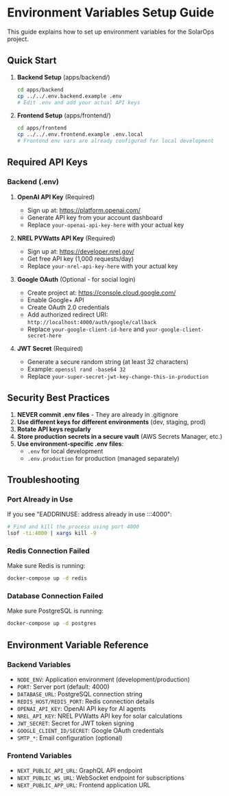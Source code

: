 # Environment Variables Setup Guide

This guide explains how to set up environment variables for the SolarOps project.

## Quick Start

1. **Backend Setup** (apps/backend/)
   ```bash
   cd apps/backend
   cp ../../.env.backend.example .env
   # Edit .env and add your actual API keys
   ```

2. **Frontend Setup** (apps/frontend/)
   ```bash
   cd apps/frontend
   cp ../../.env.frontend.example .env.local
   # Frontend env vars are already configured for local development
   ```

## Required API Keys

### Backend (.env)

1. **OpenAI API Key** (Required)
   - Sign up at: https://platform.openai.com/
   - Generate API key from your account dashboard
   - Replace `your-openai-api-key-here` with your actual key

2. **NREL PVWatts API Key** (Required)
   - Sign up at: https://developer.nrel.gov/
   - Get free API key (1,000 requests/day)
   - Replace `your-nrel-api-key-here` with your actual key

3. **Google OAuth** (Optional - for social login)
   - Create project at: https://console.cloud.google.com/
   - Enable Google+ API
   - Create OAuth 2.0 credentials
   - Add authorized redirect URI: `http://localhost:4000/auth/google/callback`
   - Replace `your-google-client-id-here` and `your-google-client-secret-here`

4. **JWT Secret** (Required)
   - Generate a secure random string (at least 32 characters)
   - Example: `openssl rand -base64 32`
   - Replace `your-super-secret-jwt-key-change-this-in-production`

## Security Best Practices

1. **NEVER commit .env files** - They are already in .gitignore
2. **Use different keys for different environments** (dev, staging, prod)
3. **Rotate API keys regularly**
4. **Store production secrets in a secure vault** (AWS Secrets Manager, etc.)
5. **Use environment-specific .env files**:
   - `.env` for local development
   - `.env.production` for production (managed separately)

## Troubleshooting

### Port Already in Use
If you see "EADDRINUSE: address already in use :::4000":
```bash
# Find and kill the process using port 4000
lsof -ti:4000 | xargs kill -9
```

### Redis Connection Failed
Make sure Redis is running:
```bash
docker-compose up -d redis
```

### Database Connection Failed
Make sure PostgreSQL is running:
```bash
docker-compose up -d postgres
```

## Environment Variable Reference

### Backend Variables
- `NODE_ENV`: Application environment (development/production)
- `PORT`: Server port (default: 4000)
- `DATABASE_URL`: PostgreSQL connection string
- `REDIS_HOST/REDIS_PORT`: Redis connection details
- `OPENAI_API_KEY`: OpenAI API key for AI agents
- `NREL_API_KEY`: NREL PVWatts API key for solar calculations
- `JWT_SECRET`: Secret for JWT token signing
- `GOOGLE_CLIENT_ID/SECRET`: Google OAuth credentials
- `SMTP_*`: Email configuration (optional)

### Frontend Variables
- `NEXT_PUBLIC_API_URL`: GraphQL API endpoint
- `NEXT_PUBLIC_WS_URL`: WebSocket endpoint for subscriptions
- `NEXT_PUBLIC_APP_URL`: Frontend application URL